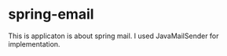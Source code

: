 # spring-email

This is applicaton is about spring mail. I used JavaMailSender for implementation.


